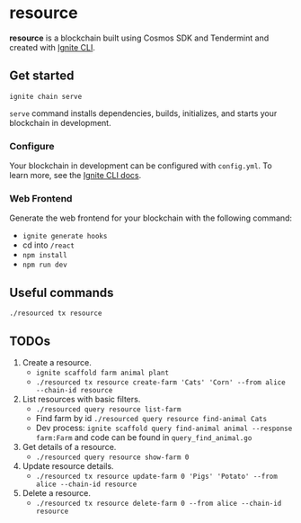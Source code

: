 # resource
**resource** is a blockchain built using Cosmos SDK and Tendermint and created with [Ignite CLI](https://ignite.com/cli).

## Get started

```
ignite chain serve
```

`serve` command installs dependencies, builds, initializes, and starts your blockchain in development.

### Configure

Your blockchain in development can be configured with `config.yml`. To learn more, see the [Ignite CLI docs](https://docs.ignite.com).

### Web Frontend

Generate the web frontend for your blockchain with the following command:

- `ignite generate hooks`
- cd into `/react`
- `npm install `
- `npm run dev`

## Useful commands
`./resourced tx resource`

## TODOs
1. Create a resource.
   - `ignite scaffold farm animal plant`
   - `./resourced tx resource create-farm 'Cats' 'Corn' --from alice --chain-id resource`
2. List resources with basic filters.
   - `./resourced query resource list-farm`
   - Find farm by id `./resourced query resource find-animal Cats`
   - Dev process: `ignite scaffold query find-animal animal --response farm:Farm` and code can be found in `query_find_animal.go`
3. Get details of a resource.
   - `./resourced query resource show-farm 0`
4. Update resource details.
   - `./resourced tx resource update-farm 0 'Pigs' 'Potato' --from alice --chain-id resource`
5. Delete a resource.
   - `./resourced tx resource delete-farm 0 --from alice --chain-id resource`
